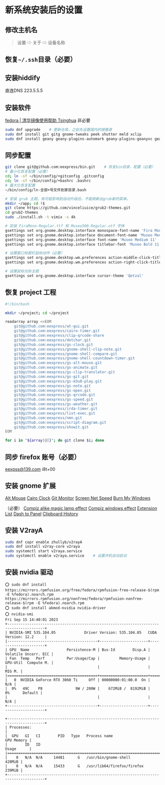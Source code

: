 # 新系统安装后的设置

## 修改主机名

> 设置 ⇨ 关于 ⇨ 设备名称

## 恢复`~/.ssh`目录（必要）

## 安装hiddify
直连DNS 223.5.5.5

## 安装软件

[fedora | 清华镜像使用帮助 Tsinghua](https://mirrors.tuna.tsinghua.edu.cn/help/fedora/) 非必要

```bash
sudo dnf upgrade    # 更新仓库，之前先设置国内的镜像源
sudo dnf install git gitg gnome-tweaks peek shutter meld xclip
sudo dnf install geany geany-plugins-automark geany-plugins-geanyvc geany-plugins-git-changebar geany-plugins-autoclose
```

## 同步配置

```bash
git clone git@github.com:eexpress/bin.git    # 恢复bin目录，配置（必要）
# 最小化恢复配置（必要）
cd; ln -sf ~/bin/config/+gitconfig .gitconfig
cd; ln -sf ~/bin/config/+bashrc .bashrc
# 最大化恢复配置
~/bin/config/ln-全部+号文件到家目录.bash

# 安装 grub 主题。有可能影响到自动升级后，不能刷新出grub新的菜单。
mkdir ~/app; cd !$
git clone https://github.com/vinceliuice/grub2-themes.git
cd grub2-themes
sudo ./install.sh -t vimix -s 4k

# 安装 FiraMono-Regular.ttf 和 Museo500-Regular.otf 字体
gsettings set org.gnome.desktop.interface monospace-font-name 'Fira Mono 12'
gsettings set org.gnome.desktop.interface document-font-name 'Museo Medium 12'
gsettings set org.gnome.desktop.interface font-name 'Museo Medium 11'
gsettings set org.gnome.desktop.interface titlebar-font 'Museo Bold 11'

# 设置窗口标题栏鼠标动作（必要）
gsettings set org.gnome.desktop.wm.preferences action-middle-click-titlebar 'lower'
gsettings set org.gnome.desktop.wm.preferences action-right-click-titlebar 'minimize'

# 设置鼠标光标主题
gsettings set org.gnome.desktop.interface cursor-theme 'Qetzal'
```

## 恢复 project 工程

```bash
#!/bin/bash

mkdir ~/project; cd ~/project

readarray array <<EOM
    git@github.com:eexpress/at-gui.git
    git@github.com:eexpress/cairo-timer.git
    git@github.com:eexpress/clip-qrcode-share
    git@github.com:eexpress/dotchar.git
    git@github.com:eexpress/gs-clock.git
    git@github.com:eexpress/gnome-shell-clip-note.git
    git@github.com:eexpress/gnome-shell-compare.git
    git@github.com:eexpress/gnome-shell-countdown-timer.git
    git@github.com:eexpress/gs-alt-mouse.git
    git@github.com:eexpress/gs-animate.git
    git@github.com:eexpress/gs-clip-translator.git
    git@github.com:eexpress/gs-git.git
    git@github.com:eexpress/gs-m3u8-play.git
    git@github.com:eexpress/gs-note.git
    git@github.com:eexpress/gs-open.git
    git@github.com:eexpress/gs-qrcode.git
    git@github.com:eexpress/gs-speed.git
    git@github.com:eexpress/gs-weather.git
    git@github.com:eexpress/irda-timer.git
    git@github.com:eexpress/list-exec.git
    git@github.com:eexpress/nmn.git
    git@github.com:eexpress/script-diagram.git
    git@github.com:eexpress/showit.git
EOM

for i in "${array[@]}"; do git clone $i; done
```

## 同步 firefox 账号（必要）
eexpss@139.com i8t+00

## 安装 gnome 扩展

[Alt Mouse](https://extensions.gnome.org/extension/4786/alt-mouse/)
[Cairo Clock](https://extensions.gnome.org/extension/4809/cairo-clock/) 
[Git Monitor](https://extensions.gnome.org/extension/4925/git/)
[Screen Net Speed](https://extensions.gnome.org/extension/4901/screen-net-speed/)
[Burn My Windows](https://extensions.gnome.org/extension/4679/burn-my-windows/)

（必要）
[Compiz alike magic lamp effect](https://extensions.gnome.org/extension/3740/compiz-alike-magic-lamp-effect/)
[Compiz windows effect](https://extensions.gnome.org/extension/3210/compiz-windows-effect/) [Extension List](https://extensions.gnome.org/extension/3088/extension-list/)
[Dash to Panel](https://extensions.gnome.org/extension/1160/dash-to-panel/)
[Clipboard History](https://extensions.gnome.org/extension/4839/clipboard-history/)
## 安装 V2rayA

```bash
sudo dnf copr enable zhullyb/v2rayA
sudo dnf install v2ray-core v2raya
sudo systemctl start v2raya.service
sudo systemctl enable v2raya.service    # 设置开机自动启动
```

## 安装 nvidia 驱动

```
⭕ sudo dnf install https://mirrors.rpmfusion.org/free/fedora/rpmfusion-free-release-$(rpm -E %fedora).noarch.rpm https://mirrors.rpmfusion.org/nonfree/fedora/rpmfusion-nonfree-release-$(rpm -E %fedora).noarch.rpm
⭕ sudo dnf install akmod-nvidia nvidia-driver
⭕ nvidia-smi
Fri Sep 15 14:40:01 2023       
+---------------------------------------------------------------------------------------+
| NVIDIA-SMI 535.104.05             Driver Version: 535.104.05   CUDA Version: 12.2     |
|-----------------------------------------+----------------------+----------------------+
| GPU  Name                 Persistence-M | Bus-Id        Disp.A | Volatile Uncorr. ECC |
| Fan  Temp   Perf          Pwr:Usage/Cap |         Memory-Usage | GPU-Util  Compute M. |
|                                         |                      |               MIG M. |
|=========================================+======================+======================|
|   0  NVIDIA GeForce RTX 3060 Ti     Off | 00000000:01:00.0  On |                  N/A |
|  0%   49C    P8               9W / 200W |    672MiB /  8192MiB |      0%      Default |
|                                         |                      |                  N/A |
+-----------------------------------------+----------------------+----------------------+
                                                                                         
+---------------------------------------------------------------------------------------+
| Processes:                                                                            |
|  GPU   GI   CI        PID   Type   Process name                            GPU Memory |
|        ID   ID                                                             Usage      |
|=======================================================================================|
|    0   N/A  N/A     14481      G   /usr/bin/gnome-shell                        420MiB |
|    0   N/A  N/A     15433      G   /usr/lib64/firefox/firefox                  239MiB |
+---------------------------------------------------------------------------------------+
```
